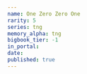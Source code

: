 ```yaml
---
name: One Zero Zero One
rarity: 5
series: tng
memory_alpha: tng
bigbook_tier: -1
in_portal:
date:
published: true
---
```



